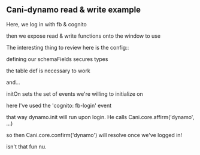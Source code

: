 Cani-dynamo read & write example
---

Here, we log in with fb & cognito

then we expose read & write functions onto the window to use

The interesting thing to review here is the config::

defining our schemaFields secures types

the table def is necessary to work

and...

initOn sets the set of events we're willing to initialize on

here I've used the 'cognito: fb-login' event

that way dynamo.init will run upon login. He calls Cani.core.affirm('dynamo', ...)

so then Cani.core.confirm('dynamo') will resolve once we've logged in!

isn't that fun nu.